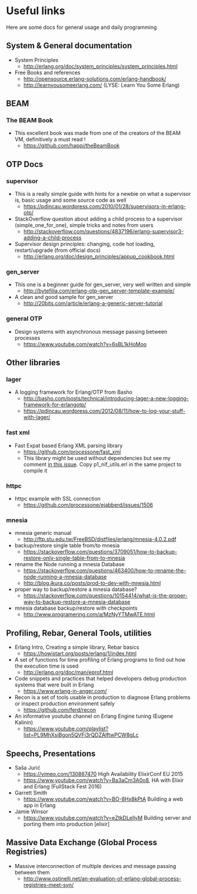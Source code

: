 # Useful links
Here are some docs for general usage and daily programming

## System & General documentation
* System Principles
  - http://erlang.org/doc/system_principles/system_principles.html
* Free Books and references
  - http://opensource.erlang-solutions.com/erlang-handbook/
  - http://learnyousomeerlang.com/ (LYSE: Learn You Some Erlang)


## BEAM
### The BEAM Book
* This excellent book was made from one of the creators of the BEAM VM, definitively a must read !
  - https://github.com/happi/theBeamBook


## OTP Docs

### supervisor
* This is a really simple guide with hints for a newbie on what a supervisor is, basic usage and some source code as well
  - https://pdincau.wordpress.com/2010/01/28/supervisors-in-erlang-otp/
* StackOverflow question about adding a child process to a supervisor (simple_one_for_one), simple tricks and notes from users
  - http://stackoverflow.com/questions/4837196/erlang-supervisor3-adding-a-child-process
* Supervisor design principles: changing, code hot loading, restart/upgrade (from official docs)
  - http://erlang.org/doc/design_principles/appup_cookbook.html

### gen_server
* This one is a beginner guide for gen_server, very well written and simple
  - http://bytefilia.com/erlang-otp-gen_server-template-example/
* A clean and good sample for gen_server
  - http://20bits.com/article/erlang-a-generic-server-tutorial

### general OTP
* Design systems with asynchronous message passing between processes
  - https://www.youtube.com/watch?v=6sBL1kHoMoo

## Other libraries

### lager
* A logging framework for Erlang/OTP from Basho
  - http://basho.com/posts/technical/introducing-lager-a-new-logging-framework-for-erlangotp/
  - https://pdincau.wordpress.com/2012/08/11/how-to-log-your-stuff-with-lager/

### fast xml
* Fast Expat based Erlang XML parsing library
  - https://github.com/processone/fast_xml
  - This library might be used without dependencies but see my comment [in this issue](https://github.com/processone/fast_xml/issues/10). Copy p1_nif_utils.erl in the same project to compile it

### httpc
* httpc example with SSL connection
  - https://github.com/processone/ejabberd/issues/1506

### mnesia
* mnesia generic manual
  - http://ftp.stu.edu.tw/FreeBSD/distfiles/erlang/mnesia-4.0.2.pdf
* backup/restore single table from/to mnesia
  - https://stackoverflow.com/questions/3709051/how-to-backup-restore-only-single-table-from-to-mnesia
* rename the Node running a mnesia Database
  - https://stackoverflow.com/questions/463400/how-to-rename-the-node-running-a-mnesia-database
  - http://blog.ikura.co/posts/prod-to-dev-with-mnesia.html
* proper way to backup/restore a mnesia database?
  - https://stackoverflow.com/questions/10154414/what-is-the-proper-way-to-backup-restore-a-mnesia-database
* mnesia database backup/restore with checkpoints
  - http://www.programering.com/a/MzNyYTMwATE.html


## Profiling, Rebar, General Tools, utilities
* Erlang Intro, Creating a simple library, Rebar basics
  - https://howistart.org/posts/erlang/1/index.html
* A set of functions for time profiling of Erlang programs to find out how the execution time is used
  - http://erlang.org/doc/man/eprof.html
* Code snippets and practices that helped developers debug production systems that were built in Erlang
  - https://www.erlang-in-anger.com/
* Recon is a set of tools usable in production to diagnose Erlang problems or inspect production environment safely
  - https://github.com/ferd/recon
* An informative youtube channel on Erlang Engine tuning (Eugene Kalinin)
  - https://www.youtube.com/playlist?list=PL9MhXsiBgon5QVFi3rQDZAlftwPCW8gLc


## Speechs, Presentations
* Saša Jurić
  - https://vimeo.com/130867470 High Availability ElixirConf EU 2015
  - https://www.youtube.com/watch?v=Ba3aCm3A0o8, HA with Elixir and Erlang (FullStack Fest 2016)
* Garrett Smith
  - https://www.youtube.com/watch?v=BO-8Hx8kPtA Building a web app in Erlang
* Jamie Winsor
  - https://www.youtube.com/watch?v=eZtkDLellyM Building server and porting them into production [elixir]


## Massive Data Exchange (Global Process Registries)
* Massive interconnection of multiple devices and message passing between them
  - http://www.ostinelli.net/an-evaluation-of-erlang-global-process-registries-meet-syn/
  
